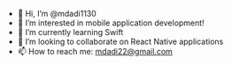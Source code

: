 - 👋 Hi, I’m @mdadi1130
- 👀 I’m interested in mobile application development!
- 🌱 I’m currently learning Swift
- 💞️ I’m looking to collaborate on React Native applications
- 📫 How to reach me: mdadi22@gmail.com

<!---
mdadi1130/mdadi1130 is a ✨ special ✨ repository because its `README.md` (this file) appears on your GitHub profile.
You can click the Preview link to take a look at your changes.
--->
